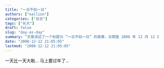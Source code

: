 ```yaml
---
title: "一日不如一日"
authors: ["eallion"]
categories: ["日志"]
tags: ["长大"]
draft: false
slug: "day-as-day"
summary: "文章讲述了一个标题为 “一日不如一日” 的故事，日期是 2008 年 12 月 12 日。文章提到 AI 摘要接口暂时失联，表达了时间过得很快的感叹。同时也提到距离过年的时间越来越近。"
date: "2008-12-12 21:05:05"
lastmod: "2008-12-12 21:05:05"
---
```


一天比一天大勒...
马上要过年了...
